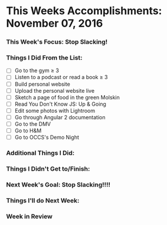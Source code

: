 # This Weeks Accomplishments: November 07, 2016

### This Week's Focus: Stop Slacking!

### Things I Did From the List:
- [ ] Go to the gym ≥ 3
- [ ] Listen to a podcast or read a book ≥ 3
- [ ] Build personal website
- [ ] Upload the personal website live
- [ ] Sketch a page of food in the green Molskin
- [ ] Read You Don't Know JS: Up & Going
- [ ] Edit some photos with Lightroom
- [ ] Go through Angular 2 documentation
- [ ] Go to the DMV
- [ ] Go to H&M
- [ ] Go to OCCS's Demo Night

### Additional Things I Did:

### Things I Didn't Get to/Finish:

### Next Week's Goal: Stop Slacking!!!!

### Things I'll do Next Week:

### Week in Review